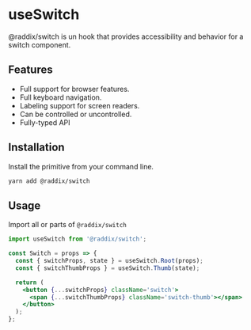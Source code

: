 # useSwitch

@raddix/switch is un hook that provides accessibility and behavior for a switch component.

## Features

- Full support for browser features.
- Full keyboard navigation.
- Labeling support for screen readers.
- Can be controlled or uncontrolled.
- Fully-typed API

## Installation

Install the primitive from your command line.

```sh
yarn add @raddix/switch
```

## Usage

Import all or parts of <code>@raddix/switch</code>

```jsx
import useSwitch from '@raddix/switch';

const Switch = props => {
  const { switchProps, state } = useSwitch.Root(props);
  const { switchThumbProps } = useSwitch.Thumb(state);

  return (
    <button {...switchProps} className='switch'>
      <span {...switchThumbProps} className='switch-thumb'></span>
    </button>
  );
};
```
